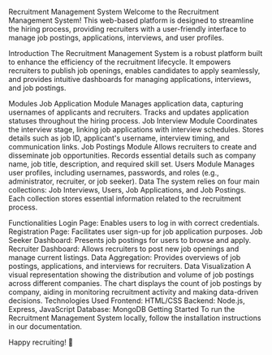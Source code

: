 Recruitment Management System
Welcome to the Recruitment Management System! This web-based platform is designed to streamline the hiring process, providing recruiters with a user-friendly interface to manage job postings, applications, interviews, and user profiles.

Introduction
The Recruitment Management System is a robust platform built to enhance the efficiency of the recruitment lifecycle. It empowers recruiters to publish job openings, enables candidates to apply seamlessly, and provides intuitive dashboards for managing applications, interviews, and job postings.

Modules
Job Application Module
Manages application data, capturing usernames of applicants and recruiters.
Tracks and updates application statuses throughout the hiring process.
Job Interview Module
Coordinates the interview stage, linking job applications with interview schedules.
Stores details such as job ID, applicant's username, interview timing, and communication links.
Job Postings Module
Allows recruiters to create and disseminate job opportunities.
Records essential details such as company name, job title, description, and required skill set.
Users Module
Manages user profiles, including usernames, passwords, and roles (e.g., administrator, recruiter, or job seeker).
Data
The system relies on four main collections: Job Interviews, Users, Job Applications, and Job Postings. Each collection stores essential information related to the recruitment process.

Functionalities
Login Page: Enables users to log in with correct credentials.
Registration Page: Facilitates user sign-up for job application purposes.
Job Seeker Dashboard: Presents job postings for users to browse and apply.
Recruiter Dashboard: Allows recruiters to post new job openings and manage current listings.
Data Aggregation: Provides overviews of job postings, applications, and interviews for recruiters.
Data Visualization
A visual representation showing the distribution and volume of job postings across different companies.
The chart displays the count of job postings by company, aiding in monitoring recruitment activity and making data-driven decisions.
Technologies Used
Frontend: HTML/CSS
Backend: Node.js, Express, JavaScript
Database: MongoDB
Getting Started
To run the Recruitment Management System locally, follow the installation instructions in our documentation.

Happy recruiting! 🌟

